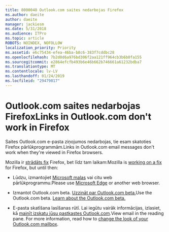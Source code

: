 ```yaml
---
title: 8000048 Outlook.com saites nedarbojas Firefox
ms.author: daeite
author: daeite
manager: jackiesm
ms.date: 5/31/2018
ms.audience: ITPro
ms.topic: article
ROBOTS: NOINDEX, NOFOLLOW
localization_priority: Priority
ms.assetid: e6c75434-efea-46ba-b8c6-383f7cddbc28
ms.openlocfilehash: 7b2d0d6a976bd306f2aa121ff964cb3b6b0fa155
ms.sourcegitcommit: e2864efcfb493b6e46b662b746661a61232bdba7
ms.translationtype: MT
ms.contentlocale: lv-LV
ms.lasthandoff: 01/24/2019
ms.locfileid: "29479817"
---
```

# <a name="links-in-outlookcom-dont-work-in-firefox"></a><span data-ttu-id="3a8f6-102">Outlook.com saites nedarbojas Firefox</span><span class="sxs-lookup"><span data-stu-id="3a8f6-102">Links in Outlook.com don't work in Firefox</span></span>

<span data-ttu-id="3a8f6-103">Saites Outlook.com e-pasta ziņojumos nedarbojas, tie esam skatoties Firefox pārlūkprogrammām.</span><span class="sxs-lookup"><span data-stu-id="3a8f6-103">Links in Outlook.com email messages don't work when they're viewed in Firefox browsers.</span></span>
  
<span data-ttu-id="3a8f6-104">Mozilla ir [strādāts fix](https://go.microsoft.com/fwlink/p/?linkid=2001502&amp;clcid=0x409) Firefox, bet līdz tam laikam:</span><span class="sxs-lookup"><span data-stu-id="3a8f6-104">Mozilla is [working on a fix](https://go.microsoft.com/fwlink/p/?linkid=2001502&amp;clcid=0x409) for Firefox, but until then:</span></span> 
  
- <span data-ttu-id="3a8f6-105">Lūdzu, izmantojiet [Microsoft malas](https://go.microsoft.com/fwlink/p/?linkid=2001503&amp;clcid=0x409) vai citu web pārlūkprogrammu.</span><span class="sxs-lookup"><span data-stu-id="3a8f6-105">Please use [Microsoft Edge](https://go.microsoft.com/fwlink/p/?linkid=2001503&amp;clcid=0x409) or another web browser.</span></span> 
    
- <span data-ttu-id="3a8f6-p101">Izmantot Outlook.com beta. [Uzzināt par Outlook.com beta.](https://go.microsoft.com/fwlink/p/?linkid=874356&amp;clcid=0x409)</span><span class="sxs-lookup"><span data-stu-id="3a8f6-p101">Use the Outlook.com beta. [Learn about the Outlook.com beta.](https://go.microsoft.com/fwlink/p/?linkid=874356&amp;clcid=0x409)</span></span>
    
- <span data-ttu-id="3a8f6-p102">E-pasta skatīšana lasīšanas rūtī. Lai iegūtu vairāk informācijas, izlasiet, kā [mainīt izskatu jūsu pastkastes Outlook.com](https://go.microsoft.com/fwlink/p/?linkid=2001401&amp;clcid=0x409).</span><span class="sxs-lookup"><span data-stu-id="3a8f6-p102">View email in the reading pane. For more information, read how to [change the look of your Outlook.com mailbox](https://go.microsoft.com/fwlink/p/?linkid=2001401&amp;clcid=0x409).</span></span>
    

